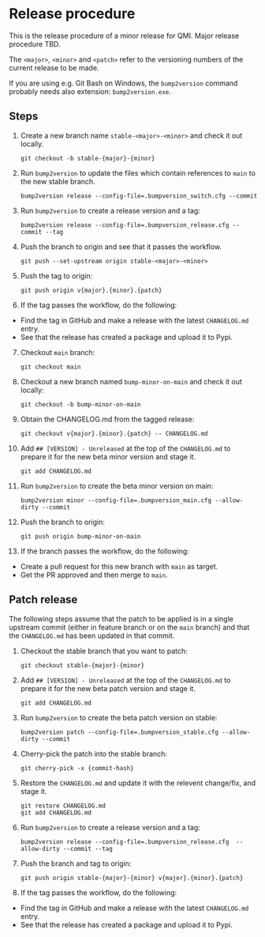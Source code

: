 # Release procedure

This is the release procedure of a minor release for QMI. Major release procedure TBD.

The `<major>`, `<minor>` and `<patch>` refer to the versioning numbers of the current release to be made.

If you are using e.g. Git Bash on Windows, the `bump2version` command probably needs also extension: `bump2version.exe`.

## Steps

1. Create a new branch name `stable-<major>-<minor>` and check it out locally.
    ```shell script
    git checkout -b stable-{major}-{minor}
    ```
2. Run `bump2version` to update the files which contain references to `main` to the new stable branch.
    ```shell script
    bump2version release --config-file=.bumpversion_switch.cfg --commit
    ```
3. Run `bump2version` to create a release version and a tag:
    ```shell script
    bump2version release --config-file=.bumpversion_release.cfg --commit --tag
    ```
4. Push the branch to origin and see that it passes the workflow.
    ```shell script
    git push --set-upstream origin stable-<major>-<minor>
    ```
5. Push the tag to origin:
    ```shell script
    git push origin v{major}.{minor}.{patch} 
    ```
6. If the tag passes the workflow, do the following:
  - Find the tag in GitHub and make a release with the latest `CHANGELOG.md` entry.
  - See that the release has created a package and upload it to Pypi.
7. Checkout `main` branch:
    ```shell script
    git checkout main
    ```
8. Checkout a new branch named `bump-minor-on-main` and check it out locally:
    ```shell script
    git checkout -b bump-minor-on-main
    ```
9. Obtain the CHANGELOG.md from the tagged release:
    ```shell script
    git checkout v{major}.{minor}.{patch} -- CHANGELOG.md
    ```
10. Add `## [VERSION] - Unreleased` at the top of the `CHANGELOG.md` to prepare it for the new beta minor version and stage it.
    ```shell script
    git add CHANGELOG.md
    ```
11. Run `bump2version` to create the beta minor version on main:
    ```shell script
    bump2version minor --config-file=.bumpversion_main.cfg --allow-dirty --commit
    ```
12. Push the branch to origin:
    ```shell script
    git push origin bump-minor-on-main
    ```
13. If the branch passes the workflow, do the following:
  - Create a pull request for this new branch with `main` as target.
  - Get the PR approved and then merge to `main`.

## Patch release

The following steps assume that the patch to be applied is in a single upstream commit (either in feature branch or on
the `main` branch) and that the `CHANGELOG.md` has been updated in that commit.
1. Checkout the stable branch that you want to patch:
    ```shell script
    git checkout stable-{major}-{minor}
    ```
2. Add `## [VERSION] - Unreleased` at the top of the `CHANGELOG.md` to prepare it for the new beta patch version and stage it.
    ```shell script
    git add CHANGELOG.md
    ```
3. Run `bump2version` to create the beta patch version on stable:
    ```shell script
    bump2version patch --config-file=.bumpversion_stable.cfg --allow-dirty --commit
    ```
4. Cherry-pick the patch into the stable branch:
    ```shell script
    git cherry-pick -x {commit-hash}
    ```
5. Restore the `CHANGELOG.md` and update it with the relevent change/fix, and stage it.
    ```shell script
    git restore CHANGELOG.md
    git add CHANGELOG.md
    ```
6. Run `bump2version` to create a release version and a tag:
    ```shell script
    bump2version release --config-file=.bumpversion_release.cfg  --allow-dirty --commit --tag
    ```
7. Push the branch and tag to origin:
    ```shell script
    git push origin stable-{major}-{minor} v{major}.{minor}.{patch} 
    ```
8. If the tag passes the workflow, do the following:
  - Find the tag in GitHub and make a release with the latest `CHANGELOG.md` entry.
  - See that the release has created a package and upload it to Pypi.